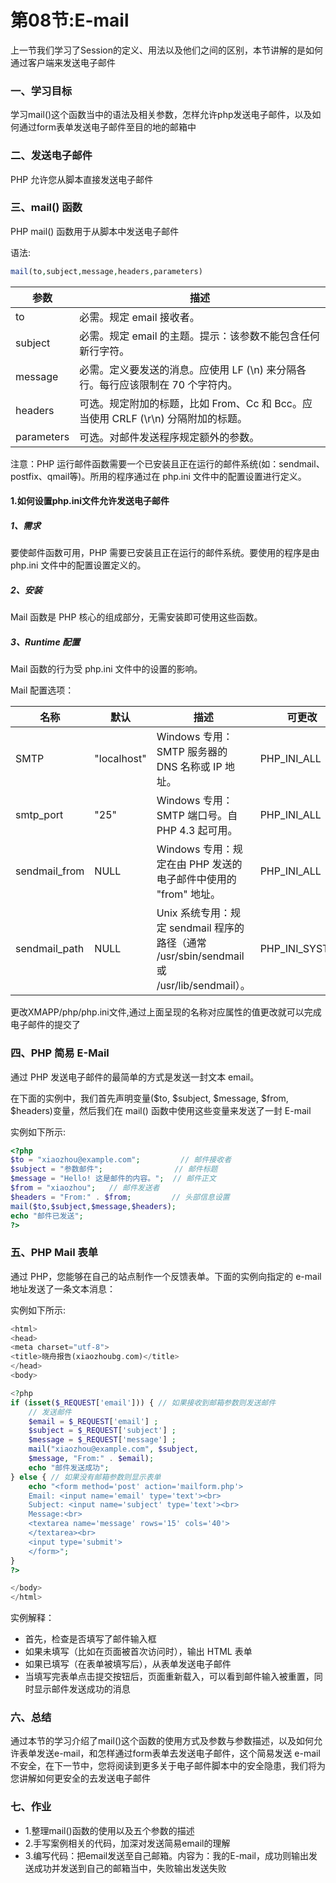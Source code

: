 # 第08节:E-mail
上一节我们学习了Session的定义、用法以及他们之间的区别，本节讲解的是如何通过客户端来发送电子邮件

### 一、学习目标
学习mail()这个函数当中的语法及相关参数，怎样允许php发送电子邮件，以及如何通过form表单发送电子邮件至目的地的邮箱中

### 二、发送电子邮件
PHP 允许您从脚本直接发送电子邮件

### 三、mail() 函数
PHP mail() 函数用于从脚本中发送电子邮件

语法:

``` php
mail(to,subject,message,headers,parameters)
```

|参数|描述|
|---|---|
|to|必需。规定 email 接收者。|
|subject|必需。规定 email 的主题。提示：该参数不能包含任何新行字符。|
|message|必需。定义要发送的消息。应使用 LF (\n) 来分隔各行。每行应该限制在 70 个字符内。|
|headers|可选。规定附加的标题，比如 From、Cc 和 Bcc。应当使用 CRLF (\r\n) 分隔附加的标题。|
|parameters|	可选。对邮件发送程序规定额外的参数。|

注意：PHP 运行邮件函数需要一个已安装且正在运行的邮件系统(如：sendmail、postfix、qmail等)。所用的程序通过在 php.ini 文件中的配置设置进行定义。

#### 1.如何设置php.ini文件允许发送电子邮件
##### 1、需求
要使邮件函数可用，PHP 需要已安装且正在运行的邮件系统。要使用的程序是由 php.ini 文件中的配置设置定义的。

##### 2、安装
Mail 函数是 PHP 核心的组成部分，无需安装即可使用这些函数。

##### 3、Runtime 配置
Mail 函数的行为受 php.ini 文件中的设置的影响。

Mail 配置选项：

|名称|默认|描述|可更改|
|---|---|---|---|
|SMTP|"localhost"|Windows 专用：SMTP 服务器的 DNS 名称或 IP 地址。|PHP_INI_ALL|
|smtp_port|"25"|Windows 专用：SMTP 端口号。自 PHP 4.3 起可用。|PHP_INI_ALL|
|sendmail_from|NULL|Windows 专用：规定在由 PHP 发送的电子邮件中使用的 "from" 地址。|PHP_INI_ALL|
|sendmail_path|NULL|Unix 系统专用：规定 sendmail 程序的路径（通常 /usr/sbin/sendmail 或 /usr/lib/sendmail）。|PHP_INI_SYSTEM|

更改XMAPP/php/php.ini文件,通过上面呈现的名称对应属性的值更改就可以完成电子邮件的提交了

### 四、PHP 简易 E-Mail
通过 PHP 发送电子邮件的最简单的方式是发送一封文本 email。

在下面的实例中，我们首先声明变量(\$to, \$subject, \$message, \$from, \$headers)变量，然后我们在 mail() 函数中使用这些变量来发送了一封 E-mail

实例如下所示:

``` php
<?php
$to = "xiaozhou@example.com";         // 邮件接收者
$subject = "参数邮件";                // 邮件标题
$message = "Hello! 这是邮件的内容。";  // 邮件正文
$from = "xiaozhou";   // 邮件发送者
$headers = "From:" . $from;         // 头部信息设置
mail($to,$subject,$message,$headers);
echo "邮件已发送";
?>
```

### 五、PHP Mail 表单
通过 PHP，您能够在自己的站点制作一个反馈表单。下面的实例向指定的 e-mail 地址发送了一条文本消息：

实例如下所示:

``` php
<html>
<head>
<meta charset="utf-8">
<title>晓舟报告(xiaozhoubg.com)</title>
</head>
<body>

<?php
if (isset($_REQUEST['email'])) { // 如果接收到邮箱参数则发送邮件
    // 发送邮件
    $email = $_REQUEST['email'] ;
    $subject = $_REQUEST['subject'] ;
    $message = $_REQUEST['message'] ;
    mail("xiaozhou@example.com", $subject,
    $message, "From:" . $email);
    echo "邮件发送成功";
} else { // 如果没有邮箱参数则显示表单
    echo "<form method='post' action='mailform.php'>
    Email: <input name='email' type='text'><br>
    Subject: <input name='subject' type='text'><br>
    Message:<br>
    <textarea name='message' rows='15' cols='40'>
    </textarea><br>
    <input type='submit'>
    </form>";
}
?>

</body>
</html>
```

实例解释：
* 首先，检查是否填写了邮件输入框
* 如果未填写（比如在页面被首次访问时），输出 HTML 表单
* 如果已填写（在表单被填写后），从表单发送电子邮件
* 当填写完表单点击提交按钮后，页面重新载入，可以看到邮件输入被重置，同时显示邮件发送成功的消息

### 六、总结

通过本节的学习介绍了mail()这个函数的使用方式及参数与参数描述，以及如何允许表单发送e-mail，和怎样通过form表单去发送电子邮件，这个简易发送 e-mail 不安全，在下一节中，您将阅读到更多关于电子邮件脚本中的安全隐患，我们将为您讲解如何更安全的去发送电子邮件

### 七、作业
* 1.整理mail()函数的使用以及五个参数的描述
* 2.手写案例相关的代码，加深对发送简易email的理解
* 3.编写代码：把email发送至自己邮箱。内容为：我的E-mail，成功则输出发送成功并发送到自己的邮箱当中，失败输出发送失败